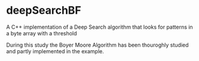 deepSearchBF
============

A C++ implementation of a Deep Search algorithm that looks for patterns in a byte array with a threshold


During this study the Boyer Moore Algorithm has been thouroghly studied and partly implemented in the example.
